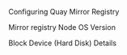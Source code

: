 Configuring Quay Mirror Registry

Mirror registry Node OS Version

Block Device (Hard Disk) Details

